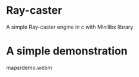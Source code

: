 # Ray-caster
A simple Ray-caster engine in c with Minilibx library

# A simple demonstration 
maps/demo.webm
